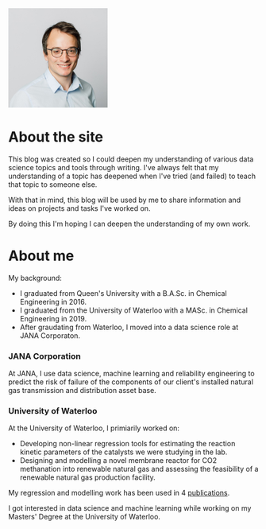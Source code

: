 <img src="images/robert.jpg" width="200" height="200" />

# About the site

This blog was created so I could deepen my understanding of various data science topics and tools through writing. I've always felt that my understanding of a topic has deepened when I've tried (and failed) to teach that topic to someone else. 

With that in mind, this blog will be used by me to share information and ideas on projects and tasks I've worked on. 

By doing this I'm hoping I can deepen the understanding of my own work. 

# About me

My background:

* I graduated from Queen's University with a B.A.Sc. in Chemical Engineering in 2016.
* I graduated from the University of Waterloo with a MASc. in Chemical Engineering in 2019.
* After graudating from Waterloo, I moved into a data science role at JANA Corporaton.

### JANA Corporation
At JANA, I use data science, machine learning and reliability engineering to predict the risk of failure of the components of our client's installed natural gas transmission and distribution asset base.

### University of Waterloo

At the University of Waterloo, I primiarily worked on:

* Developing non-linear regression tools for estimating the reaction kinetic parameters of the catalysts we were studying in the lab.
* Designing and modelling a novel membrane reactor for CO2 methanation into renewable natural gas and assessing the feasibility of a renewable natural gas production facility.

My regression and modelling work has been used in 4 [publications](https://scholar.google.com/citations?user=J2R_w0UAAAAJ&hl=en).

I got interested in data science and machine learning while working on my Masters' Degree at the University of Waterloo.